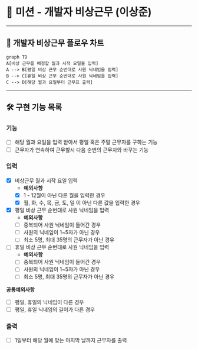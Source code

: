 # 🚀 미션 - 개발자 비상근무 (이상준)

---

## 📃 개발자 비상근무 플로우 차트
```mermaid
graph TD
A[비상 근무를 배정할 월과 시작 요일을 입력]
A --> B[평일 비상 근무 순번대로 사원 닉네임을 입력]
B --> C[휴일 비상 근무 순번대로 사원 닉네임을 입력]
C --> D[해당 월과 요일부터 근무표 출력]
```

---

## 🛠 구현 기능 목록
### 기능
- [ ] 해당 월과 요일을 입력 받아서 평일 혹은 주말 근무자를 구하는 기능
- [ ] 근무자가 연속하여 근무할시 다음 순번의 근무자와 바꾸는 기능

### 입력
- [x] 비상근무 월과 시작 요일 입력
  - **예외사항**
  - [x] 1 - 12월이 아닌 다른 월을 입력한 경우
  - [x] 월, 화, 수, 목, 금, 토, 일 이 아닌 다른 값을 입력한 경우

- [x] 평일 비상 근무 순번대로 사원 닉네임을 입력
  - **예외사항**
  - [ ] 중복되어 사원 닉네임이 들어간 경우
  - [ ] 사원의 닉네임이 1~5자가 아닌 경우
  - [ ] 최소 5명, 최대 35명의 근무자가 아닌 경우

- [ ] 휴일 비상 근무 순번대로 사원 닉네임을 입력
  - **예외사항**
  - [ ] 중복되어 사원 닉네임이 들어간 경우
  - [ ] 사원의 닉네임이 1~5자가 아닌 경우
  - [ ] 최소 5명, 최대 35명의 근무자가 아닌 경우

**공통예외사항**
- [ ] 평일, 휴일의 닉네임이 다른 경우
- [ ] 평일, 휴일 닉네임의 길이가 다른 경우

### 출력
- [ ] 1일부터 해당 월에 맞는 마지막 날까지 근무자를 출력